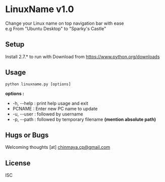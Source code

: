 # LinuxName v1.0
Change your Linux name on top navigation bar with ease<br />
e.g From "Ubuntu Desktop" to "Sparky's Castle" <br />

## Setup
Install 2.7.* to run with
Download from https://www.python.org/downloads <br />

## Usage
```python linuxname.py [options]``` <br />

**options :**
- -h, --help : print help usage and exit
- PCNAME     : Enter new PC name to update 
- -u, --user : followed by username
- -p, --path : followed by temporary filename **(mention absolute path)**<br />

## Hugs or Bugs
Welcoming thoughts [at] chinmaya.cp@gmail.com<br />

## License
ISC

